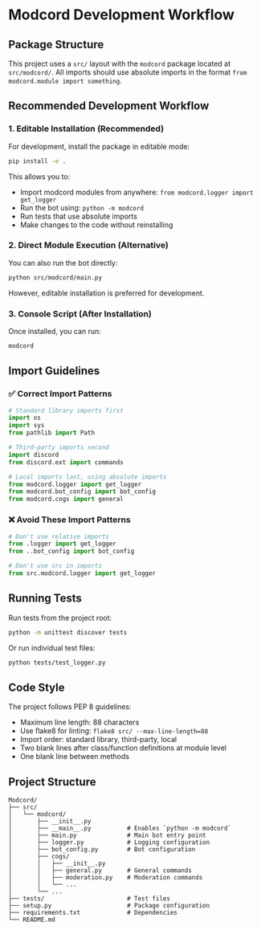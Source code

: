 # Modcord Development Workflow

## Package Structure

This project uses a `src/` layout with the `modcord` package located at `src/modcord/`. All imports should use absolute imports in the format `from modcord.module import something`.

## Recommended Development Workflow

### 1. Editable Installation (Recommended)

For development, install the package in editable mode:

```bash
pip install -e .
```

This allows you to:
- Import modcord modules from anywhere: `from modcord.logger import get_logger`
- Run the bot using: `python -m modcord`
- Run tests that use absolute imports
- Make changes to the code without reinstalling

### 2. Direct Module Execution (Alternative)

You can also run the bot directly:

```bash
python src/modcord/main.py
```

However, editable installation is preferred for development.

### 3. Console Script (After Installation)

Once installed, you can run:

```bash
modcord
```

## Import Guidelines

### ✅ Correct Import Patterns

```python
# Standard library imports first
import os
import sys
from pathlib import Path

# Third-party imports second
import discord
from discord.ext import commands

# Local imports last, using absolute imports
from modcord.logger import get_logger
from modcord.bot_config import bot_config
from modcord.cogs import general
```

### ❌ Avoid These Import Patterns

```python
# Don't use relative imports
from .logger import get_logger
from ..bot_config import bot_config

# Don't use src in imports
from src.modcord.logger import get_logger
```

## Running Tests

Run tests from the project root:

```bash
python -m unittest discover tests
```

Or run individual test files:

```bash
python tests/test_logger.py
```

## Code Style

The project follows PEP 8 guidelines:
- Maximum line length: 88 characters
- Use flake8 for linting: `flake8 src/ --max-line-length=88`
- Import order: standard library, third-party, local
- Two blank lines after class/function definitions at module level
- One blank line between methods

## Project Structure

```
Modcord/
├── src/
│   └── modcord/
│       ├── __init__.py
│       ├── __main__.py          # Enables `python -m modcord`
│       ├── main.py              # Main bot entry point
│       ├── logger.py            # Logging configuration
│       ├── bot_config.py        # Bot configuration
│       ├── cogs/
│       │   ├── __init__.py
│       │   ├── general.py       # General commands
│       │   ├── moderation.py    # Moderation commands
│       │   └── ...
│       └── ...
├── tests/                       # Test files
├── setup.py                     # Package configuration
├── requirements.txt             # Dependencies
└── README.md
```